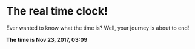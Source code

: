 # The real time clock!

Ever wanted to know what the time is? Well, your journey is about to end!

**The time is Nov 23, 2017, 03:09**